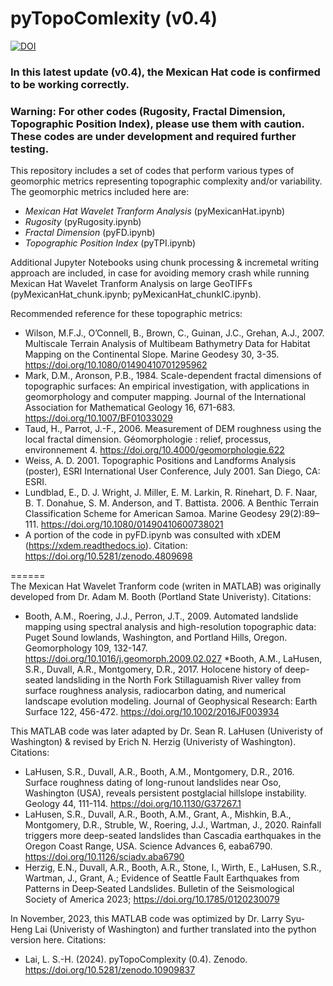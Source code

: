 # pyTopoComlexity (v0.4)
[![DOI](https://zenodo.org/badge/DOI/10.5281/zenodo.10909837.svg)](https://doi.org/10.5281/zenodo.10909837)
### In this latest update (v0.4), the Mexican Hat code is confirmed to be working correctly.
### Warning: For other codes (Rugosity, Fractal Dimension, Topographic Position Index), please use them with caution. These codes are under development and required further testing.

This repository includes a set of codes that perform various types of geomorphic metrics representing topographic complexity and/or variability. The geomorphic metrics included here are:  
* _Mexican Hat Wavelet Tranform Analysis_ (pyMexicanHat.ipynb)
* _Rugosity_ (pyRugosity.ipynb)
* _Fractal Dimension_ (pyFD.ipynb)
* _Topographic Position Index_ (pyTPI.ipynb)

Additional Jupyter Notebooks using chunk processing & incremetal writing approach are included, in case for avoiding memory crash while running Mexican Hat Wavelet Tranform Analysis on large GeoTIFFs (pyMexicanHat_chunk.ipynb; pyMexicanHat_chunkIC.ipynb).

Recommended reference for these topographic metrics:  
  * Wilson, M.F.J., O’Connell, B., Brown, C., Guinan, J.C., Grehan, A.J., 2007. Multiscale Terrain Analysis of Multibeam Bathymetry Data for Habitat Mapping on the Continental Slope. Marine Geodesy 30, 3-35. https://doi.org/10.1080/01490410701295962
  * Mark, D.M., Aronson, P.B., 1984. Scale-dependent fractal dimensions of topographic surfaces: An empirical investigation, with applications in geomorphology and computer mapping. Journal of the International Association for Mathematical Geology 16, 671-683. https://doi.org/10.1007/BF01033029
  * Taud, H., Parrot, J.-F., 2006. Measurement of DEM roughness using the local fractal dimension. Géomorphologie : relief, processus, environnement 4. https://doi.org/10.4000/geomorphologie.622
  * Weiss, A. D. 2001. Topographic Positions and Landforms Analysis (poster), ESRI International User Conference, July 2001. San Diego, CA: ESRI.
  * Lundblad, E., D. J. Wright, J. Miller, E. M. Larkin, R. Rinehart, D. F. Naar, B. T. Donahue, S. M. Anderson, and T. Battista. 2006. A Benthic Terrain Classification Scheme for American Samoa. Marine Geodesy 29(2):89–111. https://doi.org/10.1080/01490410600738021
  * A portion of the code in pyFD.ipynb was consulted with xDEM (https://xdem.readthedocs.io). Citation: https://doi.org/10.5281/zenodo.4809698
    
======   
The Mexican Hat Wavelet Tranform code (writen in MATLAB) was originally developed from Dr. Adam M. Booth (Portland State Univeristy). Citations:
  * Booth, A.M., Roering, J.J., Perron, J.T., 2009. Automated landslide mapping using spectral analysis and high-resolution topographic data: Puget Sound lowlands, Washington, and Portland Hills, Oregon.     Geomorphology 109, 132-147. https://doi.org/10.1016/j.geomorph.2009.02.027
  *Booth, A.M., LaHusen, S.R., Duvall, A.R., Montgomery, D.R., 2017. Holocene history of deep-seated landsliding in the North Fork Stillaguamish River valley from surface roughness analysis, radiocarbon dating, and numerical landscape evolution modeling. Journal of Geophysical Research: Earth Surface 122, 456-472. https://doi.org/10.1002/2016JF003934

This MATLAB code was later adapted by Dr. Sean R. LaHusen (Univeristy of Washington) & revised by Erich N. Herzig (Univeristy of Washington).  Citations:
  * LaHusen, S.R., Duvall, A.R., Booth, A.M., Montgomery, D.R., 2016. Surface roughness dating of long-runout landslides near Oso, Washington (USA), reveals persistent postglacial hillslope instability. Geology 44, 111-114. https://doi.org/10.1130/G37267.1
  * LaHusen, S.R., Duvall, A.R., Booth, A.M., Grant, A., Mishkin, B.A., Montgomery, D.R., Struble, W., Roering, J.J., Wartman, J., 2020. Rainfall triggers more deep-seated landslides than Cascadia earthquakes in the Oregon Coast Range, USA. Science Advances 6, eaba6790. https://doi.org/10.1126/sciadv.aba6790
  * Herzig, E.N., Duvall, A.R., Booth, A.R., Stone, I., Wirth, E., LaHusen, S.R., Wartman, J., Grant, A.; Evidence of Seattle Fault Earthquakes from Patterns in Deep‐Seated Landslides. Bulletin of the Seismological Society of America 2023; https://doi.org/10.1785/0120230079

In November, 2023, this MATLAB code was optimized by Dr. Larry Syu-Heng Lai (Univeristy of Washington) and further translated into the python version here. Citations:
 * Lai, L. S.-H. (2024). pyTopoComplexity (0.4). Zenodo. https://doi.org/10.5281/zenodo.10909837
